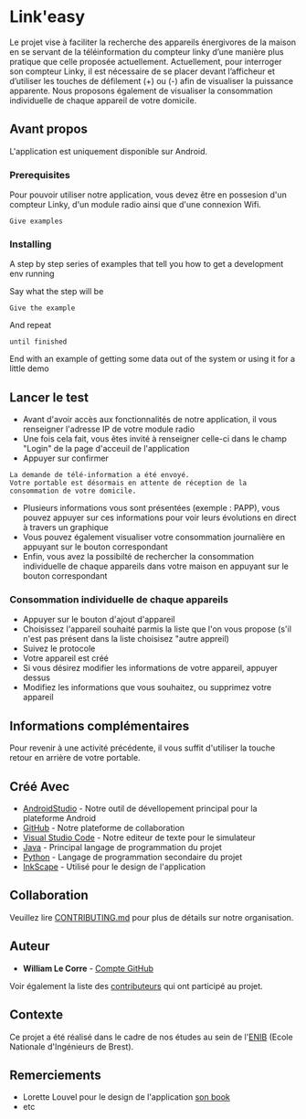 # Link'easy

Le projet vise à faciliter la recherche des appareils énergivores de la maison en se servant de la téléinformation du compteur linky d’une manière plus pratique que celle proposée actuellement. Actuellement, pour interroger son compteur Linky, il est nécessaire de se placer devant l’afficheur et d’utiliser les touches de défilement (+) ou (-) afin de visualiser la puissance apparente.
Nous proposons également de visualiser la consommation individuelle de chaque appareil de votre domicile.

## Avant propos

L'application est uniquement disponible sur Android. 

### Prerequisites

Pour pouvoir utiliser notre application, vous devez être en possesion d'un compteur Linky, d'un module radio ainsi que d'une connexion Wifi.

```
Give examples
```

### Installing

A step by step series of examples that tell you how to get a development env running

Say what the step will be

```
Give the example
```

And repeat

```
until finished
```

End with an example of getting some data out of the system or using it for a little demo

## Lancer le test

* Avant d'avoir accès aux fonctionnalités de notre application, il vous renseigner l'adresse IP de votre module radio
* Une fois cela fait, vous êtes invité à renseigner celle-ci dans le champ "Login" de la page d'acceuil de l'application
* Appuyer sur confirmer
```
La demande de télé-information a été envoyé.
Votre portable est désormais en attente de réception de la consommation de votre domicile.
```
* Plusieurs informations vous sont présentées (exemple : PAPP), vous pouvez appuyer sur ces informations pour voir leurs évolutions en direct à travers un graphique
* Vous pouvez également visualiser votre consommation journalière en appuyant sur le bouton correspondant
* Enfin, vous avez la possibilté de rechercher la consommation individuelle de chaque appareils dans votre maison en appuyant sur le bouton correspondant

### Consommation individuelle de chaque appareils

* Appuyer sur le bouton d'ajout d'appareil
* Choisissez l'appareil souhaité parmis la liste que l'on vous propose (s'il n'est pas présent dans la liste choisisez "autre appreil)
* Suivez le protocole
* Votre appareil est créé
* Si vous désirez modifier les informations de votre appareil, appuyer dessus
* Modifiez les informations que vous souhaitez, ou supprimez votre appareil

## Informations complémentaires

Pour revenir à une activité précédente, il vous suffit d'utiliser la touche retour en arrière de votre portable.

## Créé Avec

* [AndroidStudio](https://cutt.ly/TyTR5ou) - Notre outil de dévellopement principal pour la plateforme Android
* [GitHub](https://github.com/) - Notre plateforme de collaboration
* [Visual Studio Code](https://code.visualstudio.com/) - Notre editeur de texte pour le simulateur
* [Java](https://www.java.com/fr/) - Principal langage de programmation du projet
* [Python](https://www.python.org/) - Langage de programmation secondaire du projet
* [InkScape](https://inkscape.org/fr/) - Utilisé pour le design de l'application

## Collaboration

Veuillez lire [CONTRIBUTING.md](https://github.com/ThomasCochou/Link_easy/blob/master/CONTRIBUTING.md) pour plus de détails sur notre organisation. 

## Auteur

* **William Le Corre** - [Compte GitHub](https://github.com/willeco)

Voir également la liste des [contributeurs](https://github.com/ThomasCochou/Link_easy/graphs/contributors) qui ont participé au projet.

## Contexte

Ce projet a été réalisé dans le cadre de nos études au sein de l'[ENIB](https://www.enib.fr/fr/) (Ecole Nationale d'Ingénieurs de Brest).

## Remerciements

* Lorette Louvel pour le design de l'application [son book](https://iffdec.com/)
* etc
